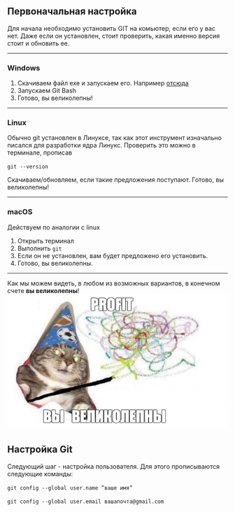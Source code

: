 ## Первоначальная настройка

Для начала необходимо установить GIT на комьютер, если его у вас нет. Даже если он установлен, стоит проверить, какая именно версия стоит и обновить ее.

---
### Windows

1. Скачиваем файл exe и запускаем его. Например [отсюда](https://git-scm.com/downloads)
2. Запускаем Git Bash 
3. Готово, вы великолепны!
---
### Linux

Обычно git установлен в Линуксе, так как этот инструмент изначально писался для разработки ядра Линукс. Проверить это можно в терминале, прописав

`git --version`

Скачиваем/обновляем, если такие предложения поступают. 
Готово, вы великолепны!

---

### macOS
Действуем по аналогии с linux 
1. Открыть терминал
2. Выполнить `git` 
3. Если он не установлен, вам будет предложено его установить.
4. Готово, вы великолепны.
---

Как мы можем видеть, в любом из возможных вариантов, в конечном счете **вы великолепны**!
![тут был кот-волшебник](2430dcec9aeca9aceb8505c61bad76f6.jpeg)


## Настройка Git

Следующий шаг - настройка пользователя. Для этого прописываются следующие команды:

`git config --global user.name ”ваше имя”`

`git config --global user.email вашапочта@gmail.com`